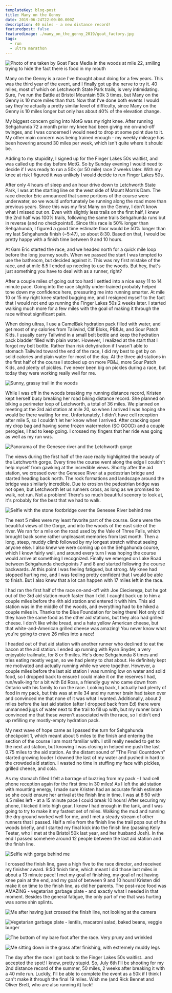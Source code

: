 ```yaml
---
templateKey: blog-post
title: Many on the Genny
date: 2019-06-24T22:00:00.000Z
description: 40 miles - a new distance record!
featuredpost: false
featuredimage: ./many_on_the_genny_2019/goat_factory.jpg
tags:
  - run
  - ultra marathon
---
```


[grassy_trail]: ./many_on_the_genny_2019/grassy_trail.jpg
[bridge_selfie]: ./many_on_the_genny_2019/bridge_selfie.jpg "The footbridge over the river at the southmost point of the race"
[goat_factory]: ./many_on_the_genny_2019/goat_factory.jpg "You can't even tell that there is a pickle in my mouth!"
[panorama]: ./many_on_the_genny_2019/panorama.jpg "The Vale of Three Falls 15k loops around that peninsula"
[selfie_near_end]: ./many_on_the_genny_2019/selfie_near_end.jpg "The first overlook during Sehgahunda, and the last overlook during Many on the Genny!"
[finish]: ./many_on_the_genny_2019/finish.jpg "Done!"
[garbage_plate]: ./many_on_the_genny_2019/garbage_plate.jpg "Best post race food ever!"
[pruny_foot]: ./many_on_the_genny_2019/pruny_foot.jpg "This is what 10 hours of mud will do to a foot"
[muddy_legs]: ./many_on_the_genny_2019/muddy_legs.jpg "It was a bit muddy out there"

![Photo of me taken by Goat Face Media in the woods at mile 22, smiling trying to hide the fact there is food in my mouth][goat_factory]

Many on the Genny is a race I've thought about doing for a few years. This was the third year of the event, and I finally got up the nerve to try it. 40 miles, most of which on Letchworth State Park trails, is very intimidating. Sure, I've run the Battle at Bristol Mountain 50k 3 times, but Many on the Genny is 10 more miles than that. Now that I've done both events I would say they're actually a pretty similar level of difficulty, since Many on the Genny is 10 miles longer but only has about 40% of the elevation change.

My biggest concern going into MotG was my right knee. After running Sehgahunda 72 a month prior my knee had been giving me on-and-off twinges, and I was concerned I would need to drop at some point due to it. My other main concern was being trained enough - my weekly mileage has been hovering around 30 miles per week, which isn't quite where it should be.

Adding to my stupidity, I signed up for the Finger Lakes 50s waitlist, and was called up the day before MotG. So by Sunday evening I would need to decide if I was ready to run a 50k (or 50 mile) race 2 weeks later. With my knee at risk I figured it was unlikely I would decide to run Finger Lakes 50s.

After only 4 hours of sleep and an hour drive down to Letchworth State Park, I was at the starting line on the west side of Mount Morris Dam. The race director Eric announced that some portions of the course were underwater, so we would unfortunately be running along the road more than previous years. Since this was my first Many on the Genny, I don't know what I missed out on. Even with slightly less trails on the first half, I knew the 2nd half was 100% trails, following the same trails Sehgahunda runs but in reverse (and no checkpoints!). Since this race is 50% longer than Sehgahunda, I figured a good time estimate floor would be 50% longer than my last Sehgahunda finish (~5:47), so about 8:30. Based on that, I would be pretty happy with a finish time between 9 and 10 hours.

At 6am Eric started the race, and we headed north for a quick mile loop before the long journey south. When we passed the start I was tempted to use the bathroom, but decided against it. This was my first mistake of the race, and at mile 8.5 I ended up needing to use the woods. But hey, that's just something you have to deal with as a runner, right?

After a couple miles of going out too hard I settled into a nice easy 11 to 14 minute pace. Going into the race slightly under-trained probably helped tone down my confidence here, pressuring me into running smarter. At mile 10 or 15 my right knee started bugging me, and I resigned myself to the fact that I would not end up running the Finger Lakes 50s 2 weeks later. I started walking much more for a few miles with the goal of making it through the race without significant pain.

When doing ultras, I use a CamelBak hydration pack filled with water, and get most of my calories from Tailwind, Clif Bloks, PB&Js, and Sour Patch Kids. I usually carry Tailwind in a small belt bottle and keep the hydration pack bladder filled with plain water. However, I realized at the start that I forgot my belt bottle. Rather than risk dehydration if I wasn't able to stomach Tailwind toward the end of the race, I did my best to get by on solid calories and plain water for most of the day. At the three aid stations in the first half of the course I stocked up on more PB&J, more Sour Patch Kids, and plenty of pickles. I've never been big on pickles during a race, but today they were working really well for me.

![Sunny, grassy trail in the woods][grassy_trail]

While I was off in the woods breaking my running distance record, Kristen kept herself busy breaking her road biking distance record. She planned on biking a perimeter loop of Letchworth, a total of 36 miles. We planned on meeting at the 3rd aid station at mile 20, so when I arrived I was hoping she would be there waiting for me. Unfortunately, I didn't have cell reception after mile 5, so I couldn't let her know when I arrived. After cracking open my drop bag and having some frozen watermelon (SO GOOD) and a couple perogies, I had to keep going. I crossed my fingers that her ride was going as well as my run was.

![Panorama of the Genesee river and the Letchworth gorge][panorama]

The views during the first half of the race really highlighted the beauty of the Letchworth gorge. Every time the course went along the edge I couldn't help myself from gawking at the incredible views. Shortly after the aid station, we crossed over the Genesee River at a pedestrian bridge and started heading back north. The rock formations and landscape around the bridge was similarly incredible. Due to erosion the pedestrian bridge was not open, but Letchworth let us runners cross, as long as we promised to walk, not run. Not a problem! There's so much beautiful scenery to look at, it's probably for the best that we had to walk.

![Selfie with the stone footbridge over the Genesee River behind me][bridge_selfie]

The next 5 miles were my least favorite part of the course. Gone were the beautiful views of the Gorge, and into the woods of the east side of the river. We ran for a mile on the road used by the Vale of Three Falls, which brought back some rather unpleasant memories from last month. Then a long, steep, muddy climb followed by my longest stretch without seeing anyone else. I also knew we were coming up on the Sehgahunda course, which I know fairly well, and around every turn I was hoping the course would arrive at something I recognized. Finally we emerged on Lake Road between Sehgahunda checkpoints 7 and 8 and started following the course backwards. At this point I was feeling fatigued, but strong. My knee had stopped hurting me, and I was feeling pretty confident that I would be able to finish. But I also knew that a lot can happen with 17 miles left in the race.

I had ran the first half of the race on-and-off with Joe Ciecierega, but he got out of the 3rd aid station much faster than I did. I caught back up to him a couple miles before the 4th aid station and entered it with him. This aid station was in the middle of the woods, and everything had to be hiked a couple miles in. Thanks to the Blue Foundation for being there! Not only did they have the same food as the other aid stations, but they also had grilled cheese. I don't like white bread, and a hate yellow American cheese, but that white-and-American grilled cheese was amazing! You never know what you're going to crave 26 miles into a race!

I headed out of that aid station with another runner who declined to eat the bacon at the aid station. I ended up running with Ryan Snyder, a very enjoyable trailmate, for 8 or 9 miles. He's done Sehgahunda 8 times and tries eating mostly vegan, so we had plenty to chat about. He definitely kept me motivated and actually running while we were together. However, a couple miles before the last aid station I was running low on water and solid food, so I dropped back to ensure I could make it on the reserves I had, run/walk-ing for a bit with Ed Ross, a friendly guy who came down from Ontario with his family to run the race. Looking back, I actually had plenty of food in my pack, but this was at mile 34 and my runner brain had taken over and convinced me that none of it was what I wanted. Additionally, about 2 miles before the last aid station (after I dropped back from Ed) there were unmanned jugs of water next to the trail to fill up with, but my runner brain convinced me that these weren't associated with the race, so I didn't end up refilling my mostly-empty hydration pack.

My next wave of hope came as I passed the turn for Sehgahunda checkpoint 1, which meant about 5 miles to the finish and entering the section of the course I am most familiar with. I still really needed to get to the next aid station, but knowing I was closing in helped me push the last 0.75 miles to the aid station. As the distant sound of "The Final Countdown" started growing louder I downed the last of my water and pushed in hard to the crowded aid station. I wasted no time in stuffing my face with pickles, grilled cheese, and cola.

As my stomach filled I felt a barrage of buzzing from my pack - I had cell phone reception again for the first time in 30 miles! As I left the aid station with mounting energy, I made sure Kristen had an accurate finish estimate so she could ensure her arrival at the finish line in time. I was at 8:50 with 4.5 miles left - at a 15 minute pace I could break 10 hours! After securing my phone, I kicked it into high gear. I knew I had enough in the tank, and I was going to try to make it my fastest set of miles. Walking the mud and running the dry ground worked well for me, and I met a steady stream of other runners that I passed. Half a mile from the finish line the trail pops out of the woods briefly, and I started my final kick into the finish line (passing Kelly Teeter, who I met at the Bristol 50k last year, and her husband Josh). In the end I passed somehere around 12 people between the last aid station and the finish line.

![Selfie with gorge behind me][selfie_near_end]

I crossed the finish line, gave a high five to the race director, and received my finisher award. 9:50 finish time, which meant I did those last miles in about a 13 minute pace! I met my goal of finishing, my goal of not having knee pain at the end, and my goal of between 9 and 10 hours! Kristen did make it on time to the finish line, as did her parents. The post-race food was AMAZING - vegetarian garbage plate - and exactly what I needed in that moment. Besides the general fatigue, the only part of me that was hurting was some shin splints.

![Me after having just crossed the finish line, not looking at the camera][finish]

![Vegetarian garbage plate - lentils, macaroni salad, baked beans, veggie burger][garbage_plate]

![The bottom of my bare foot after the race. Very pruny and wrinkled][pruny_foot]

![Me sitting down in the grass after finishing, with extremely muddy legs][muddy_legs]

The day after the race I got back to the Finger Lakes 50s waitlist...and accepted the spot! I know, pretty stupid. So, July 6th I'll be shooting for my 2nd distance record of the summer, 50 miles, 2 weeks after breaking it with a 40 mile run. Luckily, I'll be able to complete the event as a 50k if I think I can't make it through the final 19 miles. Wish me (and Rick Bennet and Oliver Brett, who are also running it) luck!
